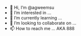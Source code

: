 - 👋 Hi, I’m @agweemsu
- 👀 I’m interested in ...
- 🌱 I’m currently learning ...
- 💞️ I’m looking to collaborate on ...
- 📫 How to reach me ...
AKA 888
<!---
agweemsu/agweemsu is a ✨ special ✨ repository because its `README.md` (this file) appears on your GitHub profile.
You can click the Preview link to take a look at your changes.
--->
